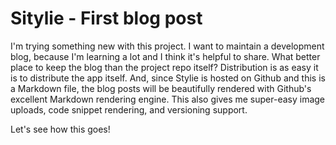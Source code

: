 # Sitylie - First blog post

I'm trying something new with this project.  I want to maintain a development blog, because I'm learning a lot and I think it's helpful to share.  What better place to keep the blog than the project repo itself?  Distribution is as easy it is to distribute the app itself.  And, since Stylie is hosted on Github and this is a Markdown file, the blog posts will be beautifully rendered with Github's excellent Markdown rendering engine.  This also gives me super-easy image uploads, code snippet rendering, and versioning support.

Let's see how this goes!
